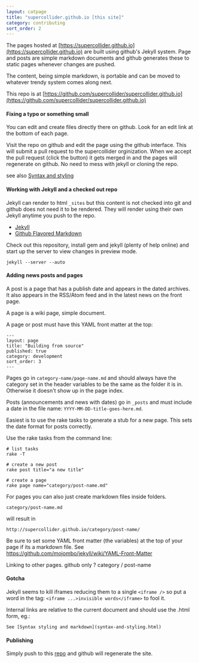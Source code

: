 ```yaml
---
layout: catpage
title: "supercollider.github.io [this site]"
category: contributing
sort_order: 2
---
```



The pages hosted at [https://supercollider.github.io](https://supercollider.github.io) are built using github's Jekyll system.  Page and posts are simple markdown documents and github generates these to static pages whenever changes are pushed.

The content, being simple markdown, is portable and can be moved to whatever trendy system comes along next.

This repo is at [https://github.com/supercollider/supercollider.github.io](https://github.com/supercollider/supercollider.github.io)


#### Fixing a typo or something small

You can edit and create files directly there on github.  Look for an edit link at the bottom of each page.

Visit the repo on github and edit the page using the github interface.  This will submit a pull request to the supercollider orginization.  When we accept the pull request (click the button) it gets merged in and the pages will regenerate on github. No need to mess with jekyll or cloning the repo.


see also [Syntax and styling](syntax-and-styling.html)


#### Working with Jekyll and a checked out repo


Jekyll can render to html `_sites` but this content is not checked into git and github does not need it to be rendered.  They will render using their own Jekyll anytime you push to the repo.

- [Jekyll](http://jekyllrb.com/)
- [Github Flavored Markdown](https://help.github.com/articles/github-flavored-markdown)

Check out this repository, install gem and jekyll (plenty of help online) and start up the server to view changes in preview mode.

    jekyll --server --auto


#### Adding news posts and pages

A post is a page that has a publish date and appears in the dated archives. It also appears in the RSS/Atom feed and in the latest news on the front page.

A page is a wiki page, simple document.

A page or post must have this YAML front matter at the top:

    ---
    layout: page
    title: "Building from source"
    published: true
    category: development
    sort_order: 3
    ---

Pages go in `category-name/page-name.md` and should always have the category set in the header variables to be the same as the folder it is in.  Otherwise it doesn't show up in the page index.

Posts (announcements and news with dates) go in `_posts` and must include a date in the file name: `YYYY-MM-DD-title-goes-here.md`.

Easiest is to use the rake tasks to generate a stub for a new page.  This sets the date format for posts correctly.

Use the rake tasks from the command line:

    # list tasks
    rake -T

    # create a new post
    rake post title="a new title"

    # create a page
    rake page name="category/post-name.md"

For pages you can also just create markdown files inside folders.

    category/post-name.md

will result in

    http://supercollider.github.io/category/post-name/

Be sure to set some YAML front matter (the variables) at the top of your page if its a markdown file.  See https://github.com/mojombo/jekyll/wiki/YAML-Front-Matter

Linking to other pages.  github only ?   category / post-name

#### Gotcha

Jekyll seems to kill iframes reducing them to a single `<iframe />` so put a word in the tag: `<iframe ...>invisible words</iframe>` to fool it.

Internal links are relative to the current document and should use the .html form, eg.:

    See [Syntax styling and markdown](syntax-and-styling.html)


#### Publishing

Simply push to this [repo](https://github.com/supercollider/supercollider.github.io) and github will regenerate the site.


